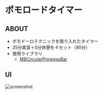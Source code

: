 # ポモロードタイマー

## ABOUT

- ポモドーロテクニックを取り入れたタイマー
- 25分実習＋5分休憩を４セット（90分）
- 使用ライブラリ
  - [MBCircularProgressBar](https://github.com/MatiBot/MBCircularProgressBar)

## UI

![screenshot](https://user-images.githubusercontent.com/35165532/201614326-9f739c9c-594a-44ef-83d7-ab52a72532d3.png)
